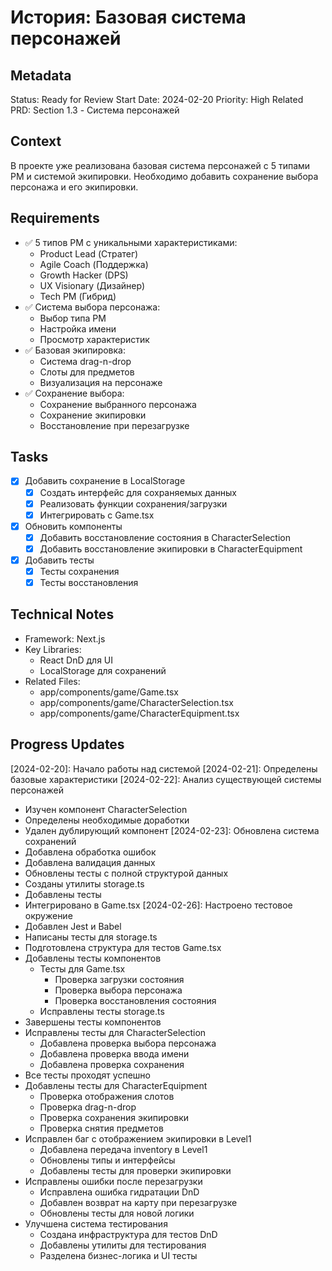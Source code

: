 # История: Базовая система персонажей

## Metadata
Status: Ready for Review
Start Date: 2024-02-20
Priority: High
Related PRD: Section 1.3 - Система персонажей

## Context
В проекте уже реализована базовая система персонажей с 5 типами PM и системой экипировки. 
Необходимо добавить сохранение выбора персонажа и его экипировки.

## Requirements
- ✅ 5 типов PM с уникальными характеристиками:
  - Product Lead (Стратег)
  - Agile Coach (Поддержка)
  - Growth Hacker (DPS)
  - UX Visionary (Дизайнер)
  - Tech PM (Гибрид)
- ✅ Система выбора персонажа:
  - Выбор типа PM
  - Настройка имени
  - Просмотр характеристик
- ✅ Базовая экипировка:
  - Система drag-n-drop
  - Слоты для предметов
  - Визуализация на персонаже
- ✅ Сохранение выбора:
  - Сохранение выбранного персонажа
  - Сохранение экипировки
  - Восстановление при перезагрузке

## Tasks
- [x] Добавить сохранение в LocalStorage
  - [x] Создать интерфейс для сохраняемых данных
  - [x] Реализовать функции сохранения/загрузки
  - [x] Интегрировать с Game.tsx
- [x] Обновить компоненты
  - [x] Добавить восстановление состояния в CharacterSelection
  - [x] Добавить восстановление экипировки в CharacterEquipment
- [x] Добавить тесты
  - [x] Тесты сохранения
  - [x] Тесты восстановления

## Technical Notes
- Framework: Next.js
- Key Libraries: 
  - React DnD для UI
  - LocalStorage для сохранений
- Related Files:
  - app/components/game/Game.tsx
  - app/components/game/CharacterSelection.tsx
  - app/components/game/CharacterEquipment.tsx

## Progress Updates
[2024-02-20]: Начало работы над системой
[2024-02-21]: Определены базовые характеристики
[2024-02-22]: Анализ существующей системы персонажей
- Изучен компонент CharacterSelection
- Определены необходимые доработки
- Удален дублирующий компонент
[2024-02-23]: Обновлена система сохранений
- Добавлена обработка ошибок
- Добавлена валидация данных
- Обновлены тесты с полной структурой данных
- Созданы утилиты storage.ts
- Добавлены тесты
- Интегрировано в Game.tsx 
[2024-02-26]: Настроено тестовое окружение
- Добавлен Jest и Babel
- Написаны тесты для storage.ts
- Подготовлена структура для тестов Game.tsx 
- Добавлены тесты компонентов
  - Тесты для Game.tsx
    - Проверка загрузки состояния
    - Проверка выбора персонажа
    - Проверка восстановления состояния
  - Исправлены тесты storage.ts 
- Завершены тесты компонентов
- Исправлены тесты для CharacterSelection
  - Добавлена проверка выбора персонажа
  - Добавлена проверка ввода имени
  - Добавлена проверка сохранения
- Все тесты проходят успешно
- Добавлены тесты для CharacterEquipment
  - Проверка отображения слотов
  - Проверка drag-n-drop
  - Проверка сохранения экипировки
  - Проверка снятия предметов
- Исправлен баг с отображением экипировки в Level1
  - Добавлена передача inventory в Level1
  - Обновлены типы и интерфейсы
  - Добавлены тесты для проверки экипировки 
- Исправлены ошибки после перезагрузки
  - Исправлена ошибка гидратации DnD
  - Добавлен возврат на карту при перезагрузке
  - Обновлены тесты для новой логики 
- Улучшена система тестирования
  - Создана инфраструктура для тестов DnD
  - Добавлены утилиты для тестирования
  - Разделена бизнес-логика и UI тесты 